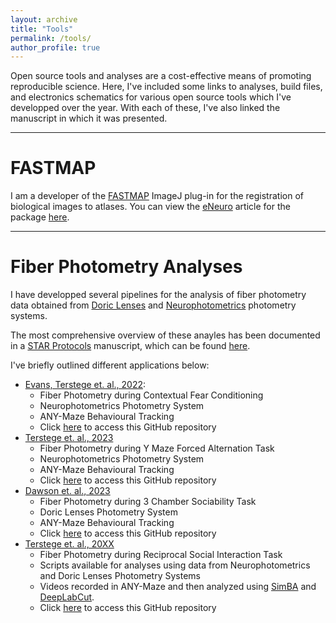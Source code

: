 ```yaml
---
layout: archive
title: "Tools"
permalink: /tools/
author_profile: true
---
```


Open source tools and analyses are a cost-effective means of promoting reproducible science.  Here, I've included some links to analyses, build files, and electronics schematics for various open source tools which I've developped over the year.  With each of these, I've also linked the manuscript in which it was presented.

---

# FASTMAP

I am a developer of the [FASTMAP](https://github.com/dterstege/FASTMAP/) ImageJ plug-in for the registration of biological images to atlases. You can view the [eNeuro](https://eNeuro.org/) article for the package [here](https://www.eneuro.org/content/9/2/ENEURO.0325-21.2022).

---

# Fiber Photometry Analyses

I have developped several pipelines for the analysis of fiber photometry data obtained from [Doric Lenses](https://www.doriclenses.com) and [Neurophotometrics](https://neurophotometrics.com) photometry systems.

The most comprehensive overview of these anayles has been documented in a [STAR Protocols](https://star-protocols.cell.com) manuscript, which can be found [here]().

I've briefly outlined different applications below:
 * [Evans, Terstege et. al., 2022](https://www.nature.com/articles/s41598-022-10947-w):
   * Fiber Photometry during Contextual Fear Conditioning
   * Neurophotometrics Photometry System
   * ANY-Maze Behavioural Tracking
   * Click [here](https://github.com/dterstege/PublicationRepo/tree/main/Evans2022/FP) to access this GitHub repository
 * [Terstege et. al., 2023](https://www.biorxiv.org/content/10.1101/2023.06.22.546142v1)
   * Fiber Photometry during Y Maze Forced Alternation Task
   * Neurophotometrics Photometry System
   * ANY-Maze Behavioural Tracking
   * Click [here](https://github.com/dterstege/PublicationRepo/tree/main/Terstege2023A/photometry) to access this GitHub repository
 * [Dawson et. al., 2023](https://www.cell.com/cell-reports/fulltext/S2211-1247(23)00826-4)
   * Fiber Photometry during 3 Chamber Sociability Task
   * Doric Lenses Photometry System
   * ANY-Maze Behavioural Tracking
   * Click [here](https://github.com/dterstege/PublicationRepo/tree/main/Dawson2022/photometry) to access this GitHub repository
 * [Terstege et. al., 20XX]()
   * Fiber Photometry during Reciprocal Social Interaction Task
   * Scripts available for analyses using data from Neurophotometrics and Doric Lenses Photometry Systems
   * Videos recorded in ANY-Maze and then analyzed using [SimBA](https://goldenneurolab.com/simba) and [DeepLabCut](http://www.mackenziemathislab.org/deeplabcut).
   * Click [here]() to access this GitHub repository


